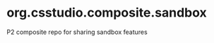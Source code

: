 org.csstudio.composite.sandbox
==============================

P2 composite repo for sharing sandbox features
